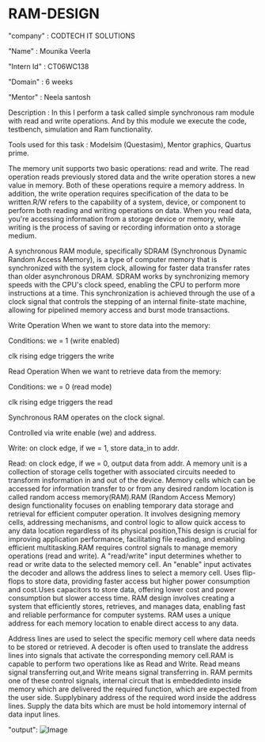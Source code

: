 # RAM-DESIGN

"company" : CODTECH IT SOLUTIONS

"Name" : Mounika Veerla

"Intern Id" : CT06WC138

"Domain" : 6 weeks

"Mentor" : Neela santosh

Description : In this I perform a task called simple synchronous ram module with read and write operations. And by this module we execute the code, testbench, simulation and Ram functionality.

Tools used for this task : Modelsim (Questasim), Mentor graphics, Quartus prime.

The memory unit supports two basic operations: read and write. The read operation reads previously stored data and the write operation stores a new value in memory. Both of these operations require a memory address. In addition, the write operation requires specification of the data to be written.R/W refers to the capability of a system, device, or component to perform both reading and writing operations on data. When you read data, you're accessing information from a storage device or memory, while writing is the process of saving or recording information onto a storage medium.

A synchronous RAM module, specifically SDRAM (Synchronous Dynamic Random Access Memory), is a type of computer memory that is synchronized with the system clock, allowing for faster data transfer rates than older asynchronous DRAM. SDRAM works by synchronizing memory speeds with the CPU's clock speed, enabling the CPU to perform more instructions at a time. This synchronization is achieved through the use of a clock signal that controls the stepping of an internal finite-state machine, allowing for pipelined memory access and burst mode transactions. 

Write Operation
When we want to store data into the memory:

Conditions:
we = 1 (write enabled)

clk rising edge triggers the write

Read Operation
When we want to retrieve data from the memory:

Conditions:
we = 0 (read mode)

clk rising edge triggers the read

Synchronous RAM operates on the clock signal.

Controlled via write enable (we) and address.

Write: on clock edge, if we = 1, store data_in to addr.

Read: on clock edge, if we = 0, output data from addr.
A memory unit is a collection of storage cells together with associated circuits needed to transform insformation in and out of the device. Memory cells which can be accessed for information transfer to or from any desired random location is called random access memory(RAM).RAM (Random Access Memory) design functionality focuses on enabling temporary data storage and retrieval for efficient computer operation. It involves designing memory cells, addressing mechanisms, and control logic to allow quick access to any data location regardless of its physical position,This design is crucial for improving application performance, facilitating file reading, and enabling efficient multitasking.RAM requires control signals to manage memory operations (read and write).
A "read/write" input determines whether to read or write data to the selected memory cell.
An "enable" input activates the decoder and allows the address lines to select a memory cell.
Uses flip-flops to store data, providing faster access but higher power consumption and cost.Uses capacitors to store data, offering lower cost and power consumption but slower access time.
RAM design involves creating a system that efficiently stores, retrieves, and manages data, enabling fast and reliable performance for computer systems.
RAM uses a unique address for each memory location to enable direct access to any data.

Address lines are used to select the specific memory cell where data needs to be stored or retrieved.
A decoder is often used to translate the address lines into signals that activate the corresponding memory cell.RAM is capable to perform two operations like as Read and Write. Read means signal transferring out,and Write means signal transferring in. RAM permits one of these control signals, internal circuit that is embeddedinto inside memory which are delivered the required function, which are expected from the user side. Supplybinary address of the required word inside the address lines. Supply the data bits which are must be hold intomemory internal of data input lines.

"output":
![Image](https://github.com/user-attachments/assets/90e2eb15-3b69-4d02-b47e-5f4c19bbebc0)


